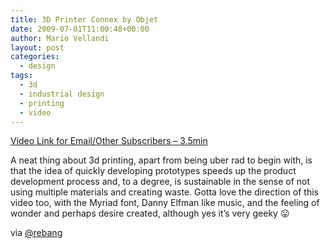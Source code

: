 ```yaml
---
title: 3D Printer Connex by Objet
date: 2009-07-01T11:00:48+00:00
author: Mario Vellandi
layout: post
categories:
  - design
tags:
  - 3d
  - industrial design
  - printing
  - video
---
```

[Video Link for Email/Other Subscribers &#8211; 3.5min](http://www.youtube.com/watch?v=rLurb3SQ9pA)

A neat thing about 3d printing, apart from being uber rad to begin with, is that the idea of quickly developing prototypes speeds up the product development process and, to a degree, is sustainable in the sense of not using multiple materials and creating waste. Gotta love the direction of this video too, with the Myriad font, Danny Elfman like music, and the feeling of wonder and perhaps desire created, although yes it&#8217;s very geeky 😛

via <a rel="nofollow" href="http://twitter.com/rebang">@rebang</a>
